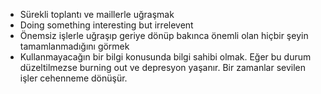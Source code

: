 - Sürekli toplantı ve maillerle uğraşmak
- Doing something interesting but irrelevent
- Önemsiz işlerle uğraşıp geriye dönüp bakınca önemli olan hiçbir şeyin tamamlanmadığını görmek
- Kullanmayacağın bir bilgi konusunda bilgi sahibi olmak.
Eğer bu durum düzeltilmezse burning out ve depresyon yaşanır.
Bir zamanlar sevilen işler cehenneme dönüşür.

